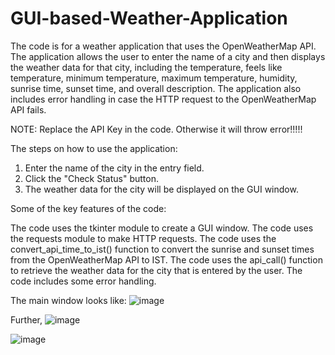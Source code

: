 # GUI-based-Weather-Application
The code is for a weather application that uses the OpenWeatherMap API. The application allows the user to enter the name of a city and then displays the weather data for that city, including the temperature, feels like temperature, minimum temperature, maximum temperature, humidity, sunrise time, sunset time, and overall description. The application also includes error handling in case the HTTP request to the OpenWeatherMap API fails.

NOTE: Replace the API Key in the code. Otherwise it will throw error!!!!!

The steps on how to use the application:

1. Enter the name of the city in the entry field.
2. Click the "Check Status" button.
3. The weather data for the city will be displayed on the GUI window.

Some of the key features of the code:

The code uses the tkinter module to create a GUI window.
The code uses the requests module to make HTTP requests.
The code uses the convert_api_time_to_ist() function to convert the sunrise and sunset times from the OpenWeatherMap API to IST.
The code uses the api_call() function to retrieve the weather data for the city that is entered by the user.
The code includes some error handling.

The main window looks like:
![image](https://github.com/theiturhs/GUI-based-Weather-Application/assets/96874023/99fc7518-3acc-45af-88df-bc53b2bad12f)

Further, 
![image](https://github.com/theiturhs/GUI-based-Weather-Application/assets/96874023/ae07bfa4-0a37-4a8a-86cb-a478346d8b45)

![image](https://github.com/theiturhs/GUI-based-Weather-Application/assets/96874023/1b560f8c-e58f-4c1f-b617-2b3f35464b6a)
